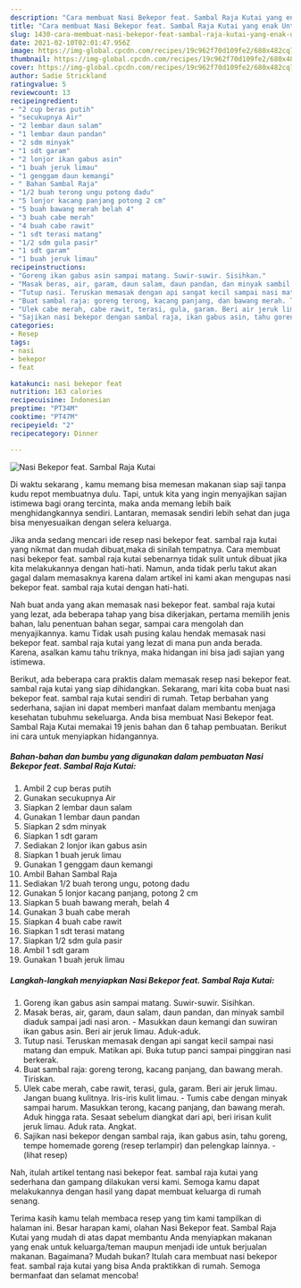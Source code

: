 ```yaml
---
description: "Cara membuat Nasi Bekepor feat. Sambal Raja Kutai yang enak Untuk Jualan"
title: "Cara membuat Nasi Bekepor feat. Sambal Raja Kutai yang enak Untuk Jualan"
slug: 1430-cara-membuat-nasi-bekepor-feat-sambal-raja-kutai-yang-enak-untuk-jualan
date: 2021-02-10T02:01:47.956Z
image: https://img-global.cpcdn.com/recipes/19c962f70d109fe2/680x482cq70/nasi-bekepor-feat-sambal-raja-kutai-foto-resep-utama.jpg
thumbnail: https://img-global.cpcdn.com/recipes/19c962f70d109fe2/680x482cq70/nasi-bekepor-feat-sambal-raja-kutai-foto-resep-utama.jpg
cover: https://img-global.cpcdn.com/recipes/19c962f70d109fe2/680x482cq70/nasi-bekepor-feat-sambal-raja-kutai-foto-resep-utama.jpg
author: Sadie Strickland
ratingvalue: 5
reviewcount: 13
recipeingredient:
- "2 cup beras putih"
- "secukupnya Air"
- "2 lembar daun salam"
- "1 lembar daun pandan"
- "2 sdm minyak"
- "1 sdt garam"
- "2 lonjor ikan gabus asin"
- "1 buah jeruk limau"
- "1 genggam daun kemangi"
- " Bahan Sambal Raja"
- "1/2 buah terong ungu potong dadu"
- "5 lonjor kacang panjang potong 2 cm"
- "5 buah bawang merah belah 4"
- "3 buah cabe merah"
- "4 buah cabe rawit"
- "1 sdt terasi matang"
- "1/2 sdm gula pasir"
- "1 sdt garam"
- "1 buah jeruk limau"
recipeinstructions:
- "Goreng ikan gabus asin sampai matang. Suwir-suwir. Sisihkan."
- "Masak beras, air, garam, daun salam, daun pandan, dan minyak sambil diaduk sampai jadi nasi aron.  Masukkan daun kemangi dan suwiran ikan gabus asin. Beri air jeruk limau. Aduk-aduk."
- "Tutup nasi. Teruskan memasak dengan api sangat kecil sampai nasi matang dan empuk. Matikan api. Buka tutup panci sampai pinggiran nasi berkerak."
- "Buat sambal raja: goreng terong, kacang panjang, dan bawang merah. Tiriskan."
- "Ulek cabe merah, cabe rawit, terasi, gula, garam. Beri air jeruk limau. Jangan buang kulitnya. Iris-iris kulit limau. Tumis cabe dengan minyak sampai harum. Masukkan terong, kacang panjang, dan bawang merah. Aduk hingga rata. Sesaat sebelum diangkat dari api, beri irisan kulit jeruk limau. Aduk rata. Angkat."
- "Sajikan nasi bekepor dengan sambal raja, ikan gabus asin, tahu goreng, tempe homemade goreng (resep terlampir) dan pelengkap lainnya.           (lihat resep)"
categories:
- Resep
tags:
- nasi
- bekepor
- feat

katakunci: nasi bekepor feat 
nutrition: 163 calories
recipecuisine: Indonesian
preptime: "PT34M"
cooktime: "PT47M"
recipeyield: "2"
recipecategory: Dinner

---
```



![Nasi Bekepor feat. Sambal Raja Kutai](https://img-global.cpcdn.com/recipes/19c962f70d109fe2/680x482cq70/nasi-bekepor-feat-sambal-raja-kutai-foto-resep-utama.jpg)

Di waktu  sekarang , kamu memang bisa memesan makanan siap saji tanpa kudu repot membuatnya dulu. Tapi, untuk kita yang ingin menyajikan sajian istimewa bagi orang tercinta, maka anda memang lebih baik menghidangkannya sendiri. Lantaran, memasak sendiri lebih sehat dan juga bisa menyesuaikan dengan selera keluarga.

Jika anda sedang mencari ide resep nasi bekepor feat. sambal raja kutai yang nikmat dan mudah dibuat,maka di sinilah tempatnya. Cara membuat nasi bekepor feat. sambal raja kutai  sebenarnya tidak sulit untuk dibuat jika kita melakukannya dengan hati-hati. Namun, anda tidak perlu takut akan gagal dalam memasaknya 
karena dalam artikel ini kami akan mengupas nasi bekepor feat. sambal raja kutai dengan hati-hati.  



Nah buat anda yang akan memasak nasi bekepor feat. sambal raja kutai yang lezat, ada beberapa tahap yang bisa dikerjakan, pertama memilih jenis bahan, lalu penentuan bahan segar, sampai cara mengolah dan menyajikannya. kamu Tidak usah pusing kalau hendak memasak nasi bekepor feat. sambal raja kutai yang lezat di mana pun anda berada. Karena, asalkan kamu  tahu triknya, maka hidangan ini bisa jadi sajian yang istimewa.

Berikut, ada beberapa cara praktis  dalam memasak resep nasi bekepor feat. sambal raja kutai yang siap dihidangkan. Sekarang, mari kita coba buat nasi bekepor feat. sambal raja kutai sendiri di rumah. Tetap berbahan yang sederhana, sajian ini dapat memberi manfaat dalam membantu menjaga kesehatan tubuhmu sekeluarga. Anda bisa membuat Nasi Bekepor feat. Sambal Raja Kutai memakai 19 jenis bahan dan 6 tahap pembuatan. Berikut ini cara untuk menyiapkan hidangannya.

<!--inarticleads1-->

##### Bahan-bahan dan bumbu yang digunakan dalam pembuatan Nasi Bekepor feat. Sambal Raja Kutai:

1. Ambil 2 cup beras putih
1. Gunakan secukupnya Air
1. Siapkan 2 lembar daun salam
1. Gunakan 1 lembar daun pandan
1. Siapkan 2 sdm minyak
1. Siapkan 1 sdt garam
1. Sediakan 2 lonjor ikan gabus asin
1. Siapkan 1 buah jeruk limau
1. Gunakan 1 genggam daun kemangi
1. Ambil  Bahan Sambal Raja
1. Sediakan 1/2 buah terong ungu, potong dadu
1. Gunakan 5 lonjor kacang panjang, potong 2 cm
1. Siapkan 5 buah bawang merah, belah 4
1. Gunakan 3 buah cabe merah
1. Siapkan 4 buah cabe rawit
1. Siapkan 1 sdt terasi matang
1. Siapkan 1/2 sdm gula pasir
1. Ambil 1 sdt garam
1. Gunakan 1 buah jeruk limau




<!--inarticleads2-->

##### Langkah-langkah menyiapkan Nasi Bekepor feat. Sambal Raja Kutai:

1. Goreng ikan gabus asin sampai matang. Suwir-suwir. Sisihkan.
1. Masak beras, air, garam, daun salam, daun pandan, dan minyak sambil diaduk sampai jadi nasi aron.  - Masukkan daun kemangi dan suwiran ikan gabus asin. Beri air jeruk limau. Aduk-aduk.
1. Tutup nasi. Teruskan memasak dengan api sangat kecil sampai nasi matang dan empuk. Matikan api. Buka tutup panci sampai pinggiran nasi berkerak.
1. Buat sambal raja: goreng terong, kacang panjang, dan bawang merah. Tiriskan.
1. Ulek cabe merah, cabe rawit, terasi, gula, garam. Beri air jeruk limau. Jangan buang kulitnya. Iris-iris kulit limau. - Tumis cabe dengan minyak sampai harum. Masukkan terong, kacang panjang, dan bawang merah. Aduk hingga rata. Sesaat sebelum diangkat dari api, beri irisan kulit jeruk limau. Aduk rata. Angkat.
1. Sajikan nasi bekepor dengan sambal raja, ikan gabus asin, tahu goreng, tempe homemade goreng (resep terlampir) dan pelengkap lainnya. -           (lihat resep)




Nah, itulah artikel tentang  nasi bekepor feat. sambal raja kutai  yang sederhana dan gampang dilakukan versi kami. Semoga kamu dapat melakukannya dengan hasil yang dapat membuat keluarga di rumah senang. 

Terima kasih kamu telah membaca resep yang tim kami tampilkan di halaman ini. Besar harapan kami, olahan  Nasi Bekepor feat. Sambal Raja Kutai yang mudah di atas dapat membantu Anda menyiapkan makanan yang enak untuk keluarga/teman maupun menjadi ide untuk berjualan makanan. Bagaimana? Mudah bukan? Itulah cara membuat nasi bekepor feat. sambal raja kutai yang bisa Anda praktikkan di rumah. Semoga bermanfaat dan selamat mencoba!

